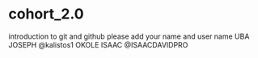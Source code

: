 # cohort_2.0
introduction to git and github
please add your name and user name
UBA JOSEPH      @kalistos1
OKOLE ISAAC     @ISAACDAVIDPRO
